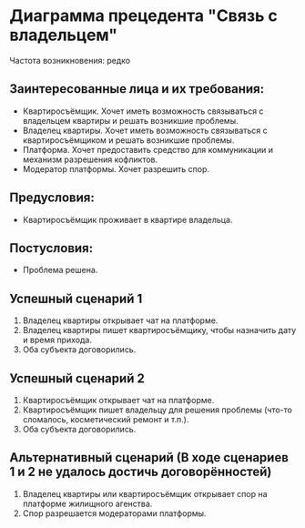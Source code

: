 # Диаграмма прецедента "Связь с владельцем"

Частота возникновения: редко

## Заинтересованные лица и их требования:

- Квартиросъёмщик. Хочет иметь возможность связываться с владельцем квартиры и решать возникшие проблемы.
- Владелец квартиры. Хочет иметь возможность связываться с квартиросъёмщиком и решать возникшие проблемы.
- Платформа. Хочет предоставить средство для коммуникации и механизм разрешения кофликтов.
- Модератор платформы. Хочет разрешить спор. 

## Предусловия:

- Квартиросъёмщик проживает в квартире владельца.

## Постусловия:

- Проблема решена.

## Успешный сценарий 1

1. Владелец квартиры открывает чат на платформе.
2. Владелец квартиры пишет квартиросъёмщику, чтобы назначить дату и время прихода.
3. Оба субъекта договорились.

## Успешный сценарий 2

1. Квартиросъёмщик открывает чат на платформе.
2. Квартиросъёмщик пишет владельцу для решения проблемы (что-то сломалось, косметический ремонт и т.п.).
3. Оба субъекта договорились.

## Альтернативный сценарий (В ходе сценариев 1 и 2 не удалось достичь договорённостей)

1. Владелец квартиры или квартиросъёмщик открывает спор на платформе жилищного агенства.
2. Спор разрешается модераторами платформы.
